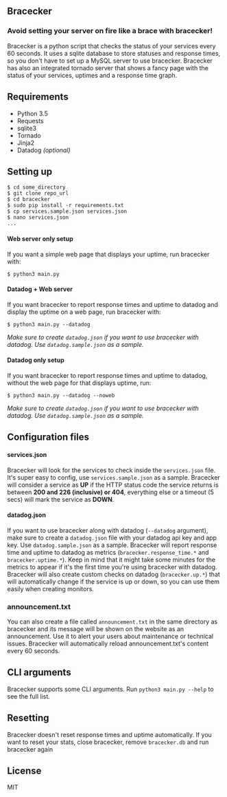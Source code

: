 ## Bracecker
### Avoid setting your server on fire like a brace with bracecker!
Bracecker is a python script that checks the status of your services every 60 seconds. It uses a sqlite database to store statuses and response times, so you don't have to set up a MySQL server to use bracecker. Bracecker has also an integrated tornado server that shows a fancy page with the status of your services, uptimes and a response time graph.

## Requirements
- Python 3.5
- Requests
- sqlite3
- Tornado
- Jinja2
- Datadog _(optional)_

## Setting up
```
$ cd some_directory
$ git clone repo_url
$ cd bracecker
$ sudo pip install -r requirements.txt
$ cp services.sample.json services.json
$ nano services.json
...
```

#### Web server only setup
If you want a simple web page that displays your uptime, run bracecker with:
```
$ python3 main.py
```

#### Datadog + Web server
If you want bracecker to report response times and uptime to datadog and display the uptime on a web page, run bracecker with:
```
$ python3 main.py --datadog
```
_Make sure to create `datadog.json` if you want to use bracecker with datadog. Use `datadog.sample.json` as a sample._

#### Datadog only setup
If you want bracecker to report response times and uptime to datadog, without the web page for that displays uptime, run:
```
$ python3 main.py --datadog --noweb
```
_Make sure to create `datadog.json` if you want to use bracecker with datadog. Use `datadog.sample.json` as a sample._

## Configuration files
#### services.json
Bracecker will look for the services to check inside the `services.json` file. It's super easy to config, use `services.sample.json` as a sample.
Bracecker will consider a service as **UP** if the HTTP status code the service returns is between **200 and 226 (inclusive) or 404**, everything else or a timeout (5 secs) will mark the service as **DOWN**.

#### datadog.json
If you want to use bracecker along with datadog (`--datadog` argument), make sure to create a `datadog.json` file with your datadog api key and app key. Use `datadog.sample.json` as a sample.
Bracecker will report response time and uptime to datadog as metrics (`bracecker.response_time.*` and `bracecker.uptime.*`). Keep in mind that it might take some minutes for the metrics to appear if it's the first time you're using bracecker with datadog.
Bracecker will also create custom checks on datadog (`bracecker.up.*`) that will automatically change if the service is up or down, so you can use them easily when creating monitors.

### announcement.txt
You can also create a file called `announcement.txt` in the same directory as bracecker and its message will be shown on the website as an announcement. Use it to alert your users about maintenance or technical issues. Bracecker will automatically reload announcement.txt's content every 60 seconds.

## CLI arguments
Bracecker supports some CLI arguments. Run `python3 main.py --help` to see the full list.

## Resetting
Bracecker doesn't reset response times and uptime automatically. If you want to reset your stats, close bracecker, remove `bracecker.db` and run bracecker again

## License
MIT
